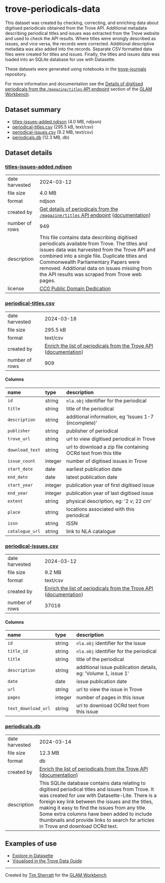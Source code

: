 # trove-periodicals-data

This dataset was created by checking, correcting, and enriching data about digitised periodicals obtained from the Trove API. Additional metadata describing periodical titles and issues was extracted from the Trove website and used to check the API results. Where titles were wrongly described as issues, and vice versa, the records were corrected. Additional descriptive metadata was also added into the records. Separate CSV formatted data files were created for titles and issues. Finally, the titles and issues data was loaded into an SQLite database for use with Datasette.

These datasets were generated using notebooks in the [trove-journals](https://github.com/GLAM-Workbench/trove-journals/) repository.

For more information and documentation see the [Details of digitised periodicals from the `/magazine/titles` API endpoint](https://glam-workbench.net/trove-journals/periodicals-data-api/) section of the [GLAM Workbench](https://glam-workbench.net).

## Dataset summary
- [titles-issues-added.ndjson](https://github.com/GLAM-Workbench/trove-periodicals-data/raw/main/titles-issues-added.ndjson) (4.0 MB, ndjson)
- [periodical-titles.csv](https://github.com/GLAM-Workbench/trove-periodicals-data/raw/main/periodical-titles.csv) (295.5 kB, text/csv)
- [periodical-issues.csv](https://github.com/GLAM-Workbench/trove-periodicals-data/raw/main/periodical-issues.csv) (9.2 MB, text/csv)
- [periodicals.db](https://github.com/GLAM-Workbench/trove-periodicals-data/raw/main/periodicals.db) (12.3 MB, db)


## Dataset details

### [titles-issues-added.ndjson](https://github.com/GLAM-Workbench/trove-periodicals-data/raw/main/titles-issues-added.ndjson)

|                |                                                                                                                                                                                                                                                                                                                                           |
|:---------------|:------------------------------------------------------------------------------------------------------------------------------------------------------------------------------------------------------------------------------------------------------------------------------------------------------------------------------------------|
| date harvested | 2024-03-12                                                                                                                                                                                                                                                                                                                                |
| file size      | 4.0 MB                                                                                                                                                                                                                                                                                                                                    |
| format         | ndjson                                                                                                                                                                                                                                                                                                                                    |
| created by     | <a href='https://github.com/GLAM-Workbench/trove-journals/blob/master/periodicals-from-api.ipynb'>Get details of periodicals from the `/magazine/titles` API endpoint</a> ([documentation](https://glam-workbench.net/trove-journals/periodicals-from-api/))                                                                              |
| number of rows | 949                                                                                                                                                                                                                                                                                                                                       |
| description    | This file contains data describing digitised periodicals available from Trove. The titles and issues data was harvested from the Trove API and combined into a single file. Duplicate titles and Commonwealth Parliamentary Papers were removed. Additional data on issues missing from the API results was scraped from Trove web pages. |
| license        | [CC0 Public Domain Dedication](https://creativecommons.org/publicdomain/zero/1.0/)                                                                                                                                                                                                                                                        |



### [periodical-titles.csv](https://github.com/GLAM-Workbench/trove-periodicals-data/raw/main/periodical-titles.csv)

|                |                                                                                                                                                                                                                                                                    |
|:---------------|:-------------------------------------------------------------------------------------------------------------------------------------------------------------------------------------------------------------------------------------------------------------------|
| date harvested | 2024-03-18                                                                                                                                                                                                                                                         |
| file size      | 295.5 kB                                                                                                                                                                                                                                                           |
| format         | text/csv                                                                                                                                                                                                                                                           |
| created by     | <a href='https://github.com/GLAM-Workbench/trove-journals/blob/master/periodicals-enrich-for-datasette.ipynb'>Enrich the list of periodicals from the Trove API</a> ([documentation](https://glam-workbench.net/trove-journals/periodicals-enrich-for-datasette/)) |
| number of rows | 909                                                                                                                                                                                                                                                                |

#### Columns

| name            | type    | description                                                     |
|:----------------|:--------|:----------------------------------------------------------------|
| `id`            | string  | `nla.obj` identifier for the periodical                         |
| `title`         | string  | title of the periodical                                         |
| `description`   | string  | additional information, eg 'Issues 1-7 (incomplete)'            |
| `publisher`     | string  | publisher of periodical                                         |
| `trove_url`     | string  | url to view digitised periodical in Trove                       |
| `download_text` | string  | url to download a zip file containing OCRd text from this title |
| `issue_count`   | integer | number of digitised issues in Trove                             |
| `start_date`    | date    | earliest publication date                                       |
| `end_date`      | date    | latest publication date                                         |
| `start_year`    | integer | publication year of first digitised issue                       |
| `end_year`      | integer | publication year of last digitised issue                        |
| `extent`        | string  | physical description, eg: '2 v; 22 cm'                          |
| `place`         | string  | locations associated with this periodical                       |
| `issn`          | string  | ISSN                                                            |
| `catalogue_url` | string  | link to NLA catalogue                                           |

### [periodical-issues.csv](https://github.com/GLAM-Workbench/trove-periodicals-data/raw/main/periodical-issues.csv)

|                |                                                                                                                                                                                                                                                                    |
|:---------------|:-------------------------------------------------------------------------------------------------------------------------------------------------------------------------------------------------------------------------------------------------------------------|
| date harvested | 2024-03-12                                                                                                                                                                                                                                                         |
| file size      | 9.2 MB                                                                                                                                                                                                                                                             |
| format         | text/csv                                                                                                                                                                                                                                                           |
| created by     | <a href='https://github.com/GLAM-Workbench/trove-journals/blob/master/periodicals-enrich-for-datasette.ipynb'>Enrich the list of periodicals from the Trove API</a> ([documentation](https://glam-workbench.net/trove-journals/periodicals-enrich-for-datasette/)) |
| number of rows | 37016                                                                                                                                                                                                                                                              |

#### Columns

| name                | type    | description                                                   |
|:--------------------|:--------|:--------------------------------------------------------------|
| `id`                | string  | `nla.obj` identifier for the issue                            |
| `title_id`          | string  | `nla.obj` identifier for the periodical                       |
| `title`             | string  | title of the periodical                                       |
| `description`       | string  | additional issue publication details, eg: 'Volume 1, issue 1' |
| `date`              | date    | issue publication date                                        |
| `url`               | string  | url to view the issue in Trove                                |
| `pages`             | integer | number of pages in this issue                                 |
| `text_download_url` | string  | url to download OCRd text from this issue                     |

### [periodicals.db](https://github.com/GLAM-Workbench/trove-periodicals-data/raw/main/periodicals.db)

|                |                                                                                                                                                                                                                                                                                                                                                                                                   |
|:---------------|:--------------------------------------------------------------------------------------------------------------------------------------------------------------------------------------------------------------------------------------------------------------------------------------------------------------------------------------------------------------------------------------------------|
| date harvested | 2024-03-14                                                                                                                                                                                                                                                                                                                                                                                        |
| file size      | 12.3 MB                                                                                                                                                                                                                                                                                                                                                                                           |
| format         | db                                                                                                                                                                                                                                                                                                                                                                                                |
| created by     | <a href='https://github.com/GLAM-Workbench/trove-journals/blob/master/periodicals-enrich-for-datasette.ipynb'>Enrich the list of periodicals from the Trove API</a> ([documentation](https://glam-workbench.net/trove-journals/periodicals-enrich-for-datasette/))                                                                                                                                |
| description    | This SQLite database contains data relating to digitised periodical titles and issues from Trove. It was created for use with Datasette-Lite. There is a foreign key link between the issues and the titles, making it easy to find the issues from any title. Some extra columns have been added to include thumbnails and provide links to search for articles in Trove and download OCRd text. |

## Examples of use

- [Explore in Datasette](https://glam-workbench.net/datasette-lite/?url=https://github.com/GLAM-Workbench/trove-periodicals-data/blob/main/periodicals.db&install=datasette-json-html&install=datasette-template-sql&metadata=https://github.com/GLAM-Workbench/trove-periodicals-data/blob/main/metadata.json)
- [Visualised in the Trove Data Guide](https://tdg.glam-workbench.net/other-digitised-resources/periodicals/overview.html)


----
Created by [Tim Sherratt](https://timsherratt.au) for the [GLAM Workbench](https://glam-workbench.net)